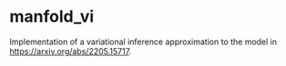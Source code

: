 # manfold_vi
Implementation of a variational inference approximation to the model in https://arxiv.org/abs/2205.15717.
